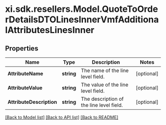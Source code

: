 # xi.sdk.resellers.Model.QuoteToOrderDetailsDTOLinesInnerVmfAdditionalAttributesLinesInner

## Properties

Name | Type | Description | Notes
------------ | ------------- | ------------- | -------------
**AttributeName** | **string** | The name of the line level field. | [optional] 
**AttributeValue** | **string** | The value of the line level field. | [optional] 
**AttributeDescription** | **string** | The description of the line level field. | [optional] 

[[Back to Model list]](../README.md#documentation-for-models) [[Back to API list]](../README.md#documentation-for-api-endpoints) [[Back to README]](../README.md)

